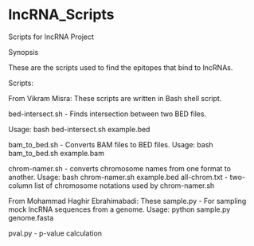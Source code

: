 # lncRNA_Scripts
Scripts for lncRNA Project

Synopsis

These are the scripts used to find the epitopes that bind to lncRNAs. 

Scripts:

From Vikram Misra:
These scripts are written in Bash shell script.

bed-intersect.sh - Finds intersection between two BED files.

Usage: bash bed-intersect.sh example.bed

bam_to_bed.sh - Converts BAM files to BED files.
Usage: bash bam_to_bed.sh example.bam

chrom-namer.sh - converts chromosome names from one format to another.
Usage: bash chrom-namer.sh example.bed
all-chrom.txt - two-column list of chromosome notations used by chrom-namer.sh

From Mohammad Haghir Ebrahimabadi:
These 
sample.py - For sampling mock lncRNA sequences from a genome.
Usage: python sample.py genome.fasta

pval.py - p-value calculation



